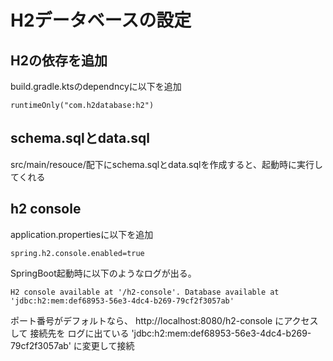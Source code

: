 # H2データベースの設定

## H2の依存を追加
build.gradle.ktsのdependncyに以下を追加
```
runtimeOnly("com.h2database:h2")
```

## schema.sqlとdata.sql

src/main/resouce/配下にschema.sqlとdata.sqlを作成すると、起動時に実行してくれる


## h2 console
application.propertiesに以下を追加
```
spring.h2.console.enabled=true
```

SpringBoot起動時に以下のようなログが出る。
```
H2 console available at '/h2-console'. Database available at 'jdbc:h2:mem:def68953-56e3-4dc4-b269-79cf2f3057ab'
```

ポート番号がデフォルトなら、 http://localhost:8080/h2-console にアクセスして
接続先を ログに出ている 'jdbc:h2:mem:def68953-56e3-4dc4-b269-79cf2f3057ab' に変更して接続

